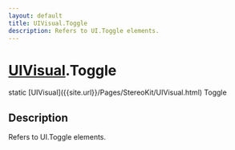 ```yaml
---
layout: default
title: UIVisual.Toggle
description: Refers to UI.Toggle elements.
---
```

# [UIVisual]({{site.url}}/Pages/StereoKit/UIVisual.html).Toggle

<div class='signature' markdown='1'>
static [UIVisual]({{site.url}}/Pages/StereoKit/UIVisual.html) Toggle
</div>

## Description
Refers to UI.Toggle elements.

